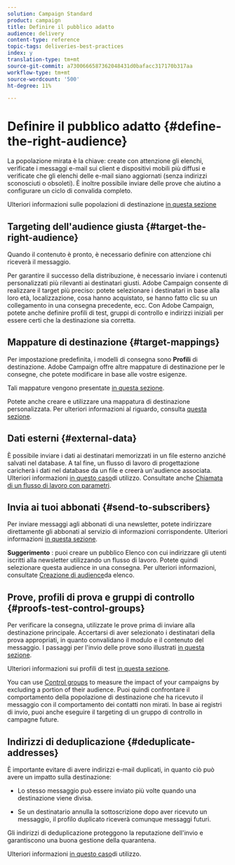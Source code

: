 ```yaml
---
solution: Campaign Standard
product: campaign
title: Definire il pubblico adatto
audience: delivery
content-type: reference
topic-tags: deliveries-best-practices
index: y
translation-type: tm+mt
source-git-commit: a7300666587362048431d0bafacc317170b317aa
workflow-type: tm+mt
source-wordcount: '500'
ht-degree: 11%

---
```



# Definire il pubblico adatto {#define-the-right-audience}

La popolazione mirata è la chiave: create con attenzione gli elenchi, verificate i messaggi e-mail sui client e dispositivi mobili più diffusi e verificate che gli elenchi delle e-mail siano aggiornati (senza indirizzi sconosciuti o obsoleti). È inoltre possibile inviare delle prove che aiutino a configurare un ciclo di convalida completo.

Ulteriori informazioni sulle popolazioni di destinazione [in questa sezione](../../audiences/using/selecting-an-audience-in-a-message.md)

## Targeting dell&#39;audience giusta {#target-the-right-audience}

Quando il contenuto è pronto, è necessario definire con attenzione chi riceverà il messaggio.

Per garantire il successo della distribuzione, è necessario inviare i contenuti personalizzati più rilevanti ai destinatari giusti.  Adobe Campaign consente di realizzare il target più preciso: potete selezionare i destinatari in base alla loro età, localizzazione, cosa hanno acquistato, se hanno fatto clic su un collegamento in una consegna precedente, ecc. Con  Adobe Campaign, potete anche definire profili di test, gruppi di controllo e indirizzi iniziali per essere certi che la destinazione sia corretta.

## Mappature di destinazione {#target-mappings}

Per impostazione predefinita, i modelli di consegna sono **Profili** di destinazione.  Adobe Campaign offre altre mappature di destinazione per le consegne, che potete modificare in base alle vostre esigenze.

Tali mappature vengono presentate [in questa sezione](../../automating/using/query.md#targeting-dimensions-and-resources).

Potete anche creare e utilizzare una mappatura di destinazione personalizzata. Per ulteriori informazioni al riguardo, consulta [questa sezione](../../administration/using/target-mappings-in-campaign.md).

## Dati esterni {#external-data}

È possibile inviare i dati ai destinatari memorizzati in un file esterno anziché salvati nel database. A tal fine, un flusso di lavoro di progettazione caricherà i dati nel database da un file e creerà un&#39;audience associata.  Ulteriori informazioni [in questo caso](../../automating/using/use-case-calling-workflow.md)di utilizzo. Consultate anche [Chiamata di un flusso di lavoro con parametri](../../automating/using/calling-a-workflow-with-external-parameters.md).

## Invia ai tuoi abbonati {#send-to-subscribers}

Per inviare messaggi agli abbonati di una newsletter, potete indirizzare direttamente gli abbonati al servizio di informazioni corrispondente. Ulteriori informazioni [in questa sezione](../../audiences/using/about-subscriptions.md).

**Suggerimento** : puoi creare un pubblico Elenco con cui indirizzare gli utenti iscritti alla newsletter utilizzando un flusso di lavoro. Potete quindi selezionare questa audience in una consegna. Per ulteriori informazioni, consultate [Creazione di audience](../../audiences/using/creating-audiences.md#creating-list-audiences)da elenco.

## Prove, profili di prova e gruppi di controllo {#proofs-test-control-groups}

Per verificare la consegna, utilizzate le prove prima di inviare alla destinazione principale.
Accertarsi di aver selezionato i destinatari della prova appropriati, in quanto convalidano il modulo e il contenuto del messaggio. I passaggi per l&#39;invio delle prove sono illustrati [in questa sezione](../../sending/using/sending-proofs.md).

Ulteriori informazioni sui profili di test [in questa sezione](../../audiences/using/managing-test-profiles.md).

You can use [Control groups](../../sending/using/control-group.md) to measure the impact of your campaigns by excluding a portion of their audience. Puoi quindi confrontare il comportamento della popolazione di destinazione che ha ricevuto il messaggio con il comportamento dei contatti non mirati. In base ai registri di invio, puoi anche eseguire il targeting di un gruppo di controllo in campagne future.

## Indirizzi di deduplicazione {#deduplicate-addresses}

È importante evitare di avere indirizzi e-mail duplicati, in quanto ciò può avere un impatto sulla destinazione:

* Lo stesso messaggio può essere inviato più volte quando una destinazione viene divisa.

* Se un destinatario annulla la sottoscrizione dopo aver ricevuto un messaggio, il profilo duplicato riceverà comunque messaggi futuri.

Gli indirizzi di deduplicazione proteggono la reputazione dell&#39;invio e garantiscono una buona gestione della quarantena.

Ulteriori informazioni [in questo caso](../../automating/using/deduplicating-data-imported-file.md)di utilizzo.

